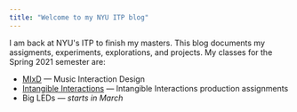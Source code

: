 ```yaml
---
title: "Welcome to my NYU ITP blog"
---
```

I am back at NYU's ITP to finish my masters. This blog documents my assigments, experiments, explorations, and projects. My classes for the Spring 2021 semester are:
* [MIxD](mixd.md) — Music Interaction Design
* [Intangible Interactions](intangible.md) — Intangible Interactions production assignments
* Big LEDs — *starts in March*